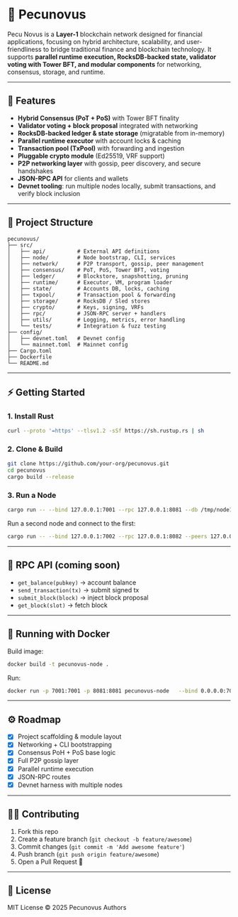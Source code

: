 # 📖 Pecunovus

Pecu Novus is a **Layer-1** blockchain network designed for financial applications, focusing on hybrid architecture, scalability, and user-friendliness to bridge traditional finance and blockchain technology.
It supports **parallel runtime execution, RocksDB-backed state, validator voting with Tower BFT, and modular components** for networking, consensus, storage, and runtime.

---

## 🚀 Features

- **Hybrid Consensus (PoT + PoS)** with Tower BFT finality  
- **Validator voting + block proposal** integrated with networking  
- **RocksDB-backed ledger & state storage** (migratable from in-memory)  
- **Parallel runtime executor** with account locks & caching  
- **Transaction pool (TxPool)** with forwarding and ingestion  
- **Pluggable crypto module** (Ed25519, VRF support)  
- **P2P networking layer** with gossip, peer discovery, and secure handshakes  
- **JSON-RPC API** for clients and wallets  
- **Devnet tooling**: run multiple nodes locally, submit transactions, and verify block inclusion  

---

## 📂 Project Structure

```
pecunovus/
├── src/
│   ├── api/          # External API definitions
│   ├── node/         # Node bootstrap, CLI, services
│   ├── network/      # P2P transport, gossip, peer management
│   ├── consensus/    # PoT, PoS, Tower BFT, voting
│   ├── ledger/       # Blockstore, snapshotting, pruning
│   ├── runtime/      # Executor, VM, program loader
│   ├── state/        # Accounts DB, locks, caching
│   ├── txpool/       # Transaction pool & forwarding
│   ├── storage/      # RocksDB / Sled stores
│   ├── crypto/       # Keys, signing, VRFs
│   ├── rpc/          # JSON-RPC server + handlers
│   ├── utils/        # Logging, metrics, error handling
│   └── tests/        # Integration & fuzz testing
├── config/
│   ├── devnet.toml   # Devnet config
│   └── mainnet.toml  # Mainnet config
├── Cargo.toml
├── Dockerfile
└── README.md
```

---

## ⚡ Getting Started

### 1. Install Rust
```bash
curl --proto '=https' --tlsv1.2 -sSf https://sh.rustup.rs | sh
```

### 2. Clone & Build
```bash
git clone https://github.com/your-org/pecunovus.git
cd pecunovus
cargo build --release
```

### 3. Run a Node
```bash
cargo run -- --bind 127.0.0.1:7001 --rpc 127.0.0.1:8081 --db /tmp/node1
```

Run a second node and connect to the first:
```bash
cargo run -- --bind 127.0.0.1:7002 --rpc 127.0.0.1:8082 --peers 127.0.0.1:7001 --db /tmp/node2
```

---

## 🧩 RPC API (coming soon)

- `get_balance(pubkey)` → account balance  
- `send_transaction(tx)` → submit signed tx  
- `submit_block(block)` → inject block proposal  
- `get_block(slot)` → fetch block  

---

## 🐳 Running with Docker

Build image:
```bash
docker build -t pecunovus-node .
```

Run:
```bash
docker run -p 7001:7001 -p 8081:8081 pecunovus-node   --bind 0.0.0.0:7001 --rpc 0.0.0.0:8081 --db /data/db
```

---

## ⚙️ Roadmap

- [x] Project scaffolding & module layout  
- [x] Networking + CLI bootstrapping  
- [x] Consensus PoH + PoS base logic  
- [x] Full P2P gossip layer  
- [x] Parallel runtime execution  
- [x] JSON-RPC routes  
- [x] Devnet harness with multiple nodes  

---

## 👩‍💻 Contributing

1. Fork this repo  
2. Create a feature branch (`git checkout -b feature/awesome`)  
3. Commit changes (`git commit -m 'Add awesome feature'`)  
4. Push branch (`git push origin feature/awesome`)  
5. Open a Pull Request 🎉  

---

## 📜 License

MIT License © 2025 Pecunovus Authors
